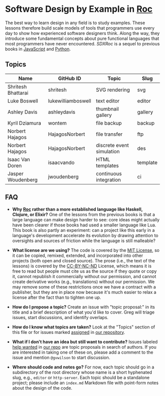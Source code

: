 # Software Design by Example in [Roc][roc]

The best way to learn design in any field is to study examples.
These lessons therefore build scale models of tools that programmers use every day
to show how experienced software designers think.
Along the way,
they introduce some fundamental concepts about pure functional languages
that most programmers have never encountered.
*SDXRoc* is a sequel to previous books in [JavaScript][sdxjs] and [Python][sdxpy].

## Topics

| Name               | GitHub ID          | Topic                     | Slug     |
| ------------------ | ------------------ | ------------------------- | -------- |
| Shritesh Bhattarai | shritesh           | SVG rendering             | svg      |
| Luke Boswell       | lukewilliamboswell | text editor               | editor   |
| Ashley Davis       | ashleydavis        | thumbnail gallery         | gallery  |
| Kyril Dziamura     | wontem             | file backup               | backup   |
| Norbert Hajagos    | HajagosNorbert     | file transfer             | ftp      |
| Norbert Hajagos    | HajagosNorbert     | discrete event simulation | des      |
| Isaac Van Doren    | isaacvando         | HTML templates            | template |
| Jasper Woudenberg  | jwoudenberg        | continuous integration    | ci       |

## FAQ

-   **Why [Roc][roc] rather than a more established language like Haskell, Clojure, or Elixir?**
    One of the lessons from the previous books is that
    a large language can make design harder to see:
    core ideas might actually have been clearer
    if those books had used a smaller language like Lua.
    This book is also partly an experiment:
    can a project like this early in a language's development
    accelerate its evolution
    by drawing attention to oversights and sources of friction
    while the language is still malleable?

-   **What license are we using?**
    The code is covered by the [MIT License][mit-license],
    so it can be copied, remixed, extended, and incorporated into other projects
    (both open and closed source).
    The prose (i.e., the text of the lessons) is covered by
    the [CC-BY-NC-ND][cc-by-nc-nd] License,
    which means it is free to read
    but people must cite us as the source if they quote or copy it,
    cannot republish it commercially without our permission,
    and cannot create derivative works (e.g., translations) without our permission.
    We may remove some of these restrictions once we have a contract with a publisher,
    but they are in place now because it's much easier to relax a license after the fact
    than to tighten one up.

-   **How do I propose a topic?**
    Create an issue with "topic proposal:" in its title
    and a brief description of what you'd like to cover.
    Greg will triage issues, start discussions, and identify overlaps.

-   **How do I know what topics are taken?**
    Look at the "Topics" section of this file
    or for issues marked [assigned][assigned] in [our repository][repo].

-   **What if I don't have an idea but still want to contribute?**
    Issues labeled [help wanted][help-wanted] in [our repo][repo]
    are topic proposals in search of authors.
    If you are interested in taking one of these on,
    please add a comment to the issue and mention `@gvwilson` to start discussion.

-   **Where should code and notes go?**
    For now,
    each topic should go in a subdirectory of the root directory
    whose name is a short hyphenated slug,
    e.g., `editor` or `http-server`.
    Each topic should be a standalone project;
    please include an `index.md` Markdown file
    with point-form notes about the design of the code.

[assigned]: https://github.com/roc-lang/book-of-examples/labels/assigned
[cc-by-nc-nd]: https://creativecommons.org/licenses/by-nc-nd/4.0/legalcode
[help-wanted]: https://github.com/roc-lang/book-of-examples/labels/help-wanted
[mit-license]: https://opensource.org/license/MIT
[repo]: https://github.com/roc-lang/book-of-examples
[roc]: https://www.roc-lang.org/
[sdxjs]: https://third-bit.com/sdxjs/
[sdxpy]: https://third-bit.com/sdxpy/
